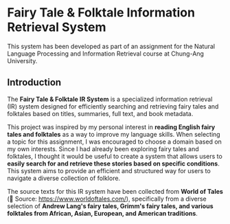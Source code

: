 # Fairy Tale & Folktale Information Retrieval System

This system has been developed as part of an assignment for the Natural Language Processing and Information Retrieval course at Chung-Ang University.

## Introduction
The **Fairy Tale & Folktale IR System** is a specialized information retrieval (IR) system designed for efficiently searching and retrieving fairy tales and folktales based on titles, summaries, full text, and book metadata.

This project was inspired by my personal interest in **reading English fairy tales and folktales** as a way to improve my language skills. When selecting a topic for this assignment, I was encouraged to choose a domain based on my own interests. Since I had already been exploring fairy tales and folktales, I thought it would be useful to create a system that allows users to **easily search for and retrieve these stories based on specific conditions**. This system aims to provide an efficient and structured way for users to navigate a diverse collection of folklore.

The source texts for this IR system have been collected from **World of Tales** (📖 Source: https://www.worldoftales.com/), specifically from a diverse selection of **Andrew Lang's fairy tales, Grimm's fairy tales, and various folktales from African, Asian, European, and American traditions**.
